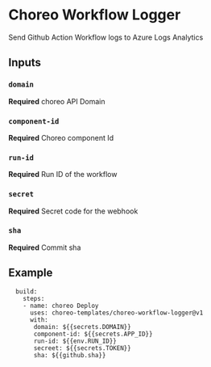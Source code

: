 # Choreo Workflow Logger

Send Github Action Workflow logs to Azure Logs Analytics

## Inputs

### `domain`

**Required** choreo API Domain

### `component-id`

**Required** Choreo component Id

### `run-id`

**Required** Run ID of the workflow

### `secret`

**Required** Secret code for the webhook

### `sha`

**Required** Commit sha


## Example

```
  build:
    steps:
    - name: choreo Deploy
      uses: choreo-templates/choreo-workflow-logger@v1
      with:
       domain: ${{secrets.DOMAIN}}
       component-id: ${{secrets.APP_ID}}
       run-id: ${{env.RUN_ID}}
       secreet: ${{secrets.TOKEN}}
       sha: ${{github.sha}}
```
